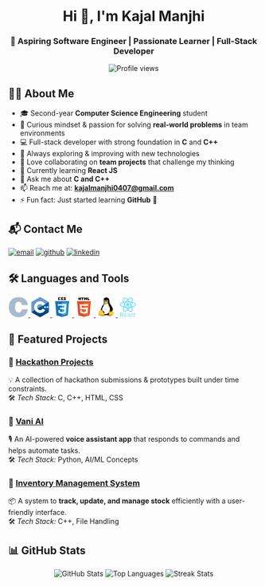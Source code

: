 <h1 align="center">Hi 👋, I'm Kajal Manjhi</h1>
<h3 align="center">🚀 Aspiring Software Engineer | Passionate Learner | Full-Stack Developer</h3>

<!-- Profile views - centered -->
<p align="center">
  <img src="https://komarev.com/ghpvc/?username=laddumanjhi&label=Profile%20views&color=0e75b6&style=flat" alt="Profile views" />
</p>


## 🙋‍♀️ About Me
- 🎓 Second-year **Computer Science Engineering** student  
- 🧠 Curious mindset & passion for solving **real-world problems** in team environments  
- 💻 Full-stack developer with strong foundation in **C** and **C++**  
- 🚀 Always exploring & improving with new technologies  
- 🤝 Love collaborating on **team projects** that challenge my thinking  
- 🌱 Currently learning **React JS**  
- 💬 Ask me about **C and C++**  
- 📫 Reach me at: **kajalmanjhi0407@gmail.com**  
- ⚡ Fun fact: Just started learning **GitHub** 🎉  



## 📬 Contact Me
<p align="left">
  <a href="mailto:kajalmanjhi0407@gmail.com"><img src="https://img.shields.io/badge/Email-D14836?style=for-the-badge&logo=gmail&logoColor=white" alt="email" /></a>
  <a href="https://github.com/laddumanjhi"><img src="https://img.shields.io/badge/GitHub-100000?style=for-the-badge&logo=github&logoColor=white" alt="github" /></a>
  <a href="https://linkedin.com/in/your-linkedin" target="_blank"><img src="https://img.shields.io/badge/LinkedIn-0e76a8?style=for-the-badge&logo=linkedin&logoColor=white" alt="linkedin" /></a>
</p>



## 🛠️ Languages and Tools
<p align="left"> 
  <a href="https://www.cprogramming.com/" target="_blank"> 
    <img src="https://raw.githubusercontent.com/devicons/devicon/master/icons/c/c-original.svg" alt="c" width="40" height="40"/> 
  </a> 
  <a href="https://www.w3schools.com/cpp/" target="_blank"> 
    <img src="https://raw.githubusercontent.com/devicons/devicon/master/icons/cplusplus/cplusplus-original.svg" alt="cplusplus" width="40" height="40"/> 
  </a> 
  <a href="https://www.w3schools.com/css/" target="_blank"> 
    <img src="https://raw.githubusercontent.com/devicons/devicon/master/icons/css3/css3-original-wordmark.svg" alt="css3" width="40" height="40"/> 
  </a> 
  <a href="https://www.w3.org/html/" target="_blank"> 
    <img src="https://raw.githubusercontent.com/devicons/devicon/master/icons/html5/html5-original-wordmark.svg" alt="html5" width="40" height="40"/> 
  </a> 
  <a href="https://www.linux.org/" target="_blank"> 
    <img src="https://raw.githubusercontent.com/devicons/devicon/master/icons/linux/linux-original.svg" alt="linux" width="40" height="40"/> 
  </a> 
  <a href="https://reactjs.org/" target="_blank"> 
    <img src="https://raw.githubusercontent.com/devicons/devicon/master/icons/react/react-original-wordmark.svg" alt="react" width="40" height="40"/> 
  </a> 
</p>

## 🚀 Featured Projects

### 🔹 [Hackathon Projects](https://github.com/laddumanjhi/Hackthon-Projects)  
💡 A collection of hackathon submissions & prototypes built under time constraints.  
🛠️ *Tech Stack:* C, C++, HTML, CSS  



### 🔹 [Vani AI](https://github.com/laddumanjhi/Vani-Ai)  
🎙️ An AI-powered **voice assistant app** that responds to commands and helps automate tasks.  
🛠️ *Tech Stack:* Python, AI/ML Concepts  



### 🔹 [Inventory Management System](https://github.com/laddumanjhi/Inventory-Management-System)  
📦 A system to **track, update, and manage stock** efficiently with a user-friendly interface.  
🛠️ *Tech Stack:* C++, File Handling  


## 📊 GitHub Stats
<div align="center">
  <img src="https://github-readme-stats.vercel.app/api?username=laddumanjhi&show_icons=true&include_all_commits=true&count_private=true&theme=dracula" height="150" alt="GitHub Stats" />
  <img src="https://github-readme-stats.vercel.app/api/top-langs?username=laddumanjhi&layout=compact&theme=dracula" height="150" alt="Top Languages" />
  <img src="https://github-readme-streak-stats.herokuapp.com/?user=laddumanjhi&theme=dracula" height="150" alt="Streak Stats" />
</div>
